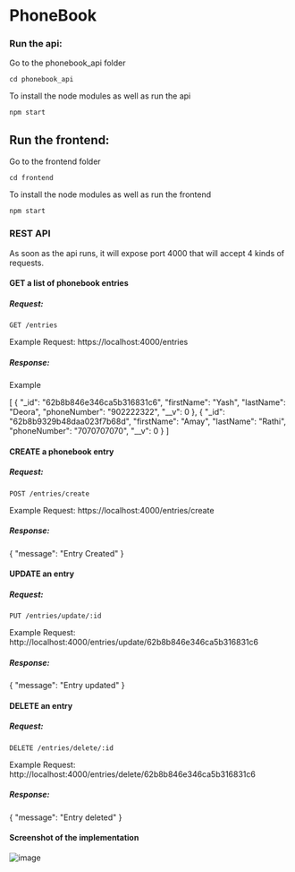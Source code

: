 # PhoneBook

### Run the api:
Go to the phonebook_api folder

`cd phonebook_api`

To install the node modules as well as run the api 

`npm start`


## Run the frontend:
Go to the frontend folder

`cd frontend`

To install the node modules as well as run the frontend 

`npm start`


### REST API

As soon as the api runs, it will expose port 4000 that will accept 4 kinds of requests.

#### GET a list of phonebook entries

##### Request:
`GET /entries`

Example Request: 
https://localhost:4000/entries

##### Response: 
Example

[
  {
    "_id": "62b8b846e346ca5b316831c6",
    "firstName": "Yash",
    "lastName": "Deora",
    "phoneNumber": "902222322",
    "__v": 0
  },
  {
    "_id": "62b8b9329b48daa023f7b68d",
    "firstName": "Amay",
    "lastName": "Rathi",
    "phoneNumber": "7070707070",
    "__v": 0
  }
]



#### CREATE a phonebook entry

##### Request:
`POST /entries/create`

Example Request: 
https://localhost:4000/entries/create

##### Response:
{
  "message": "Entry Created"
}


#### UPDATE an entry

##### Request:
`PUT /entries/update/:id`

Example Request: 
http://localhost:4000/entries/update/62b8b846e346ca5b316831c6

##### Response:
{
  "message": "Entry updated"
}

#### DELETE an entry

##### Request:
`DELETE /entries/delete/:id`

Example Request: 
http://localhost:4000/entries/delete/62b8b846e346ca5b316831c6

##### Response:
{
  "message": "Entry deleted"
}


#### Screenshot of the implementation
![image](https://user-images.githubusercontent.com/55012588/175915089-f1cee7a8-4500-491f-85b5-31bc01947989.png)



